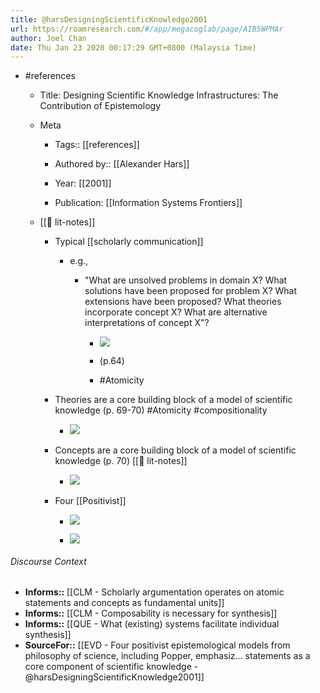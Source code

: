 ```yaml
---
title: @harsDesigningScientificKnowledge2001
url: https://roamresearch.com/#/app/megacoglab/page/AIB5WPMAr
author: Joel Chan
date: Thu Jan 23 2020 00:17:29 GMT+0800 (Malaysia Time)
---
```


- #references

    - Title: Designing Scientific Knowledge Infrastructures: The Contribution of Epistemology

    - Meta

        - Tags:: [[references]]

        - Authored by:: [[Alexander Hars]]

        - Year: [[2001]]

        - Publication: [[Information Systems Frontiers]]

    - [[📝 lit-notes]]

        - Typical [[scholarly communication]]

            - e.g.,

                - "What are unsolved problems in domain X? What solutions have been proposed for problem X? What extensions have been proposed? What theories incorporate concept X? What are alternative interpretations of concept X"?

                    - ![](https://firebasestorage.googleapis.com/v0/b/firescript-577a2.appspot.com/o/imgs%2Fapp%2Fmegacoglab%2FDJf0_805Sz?alt=media&token=2f21429d-f7fa-46f4-a76e-5709e3837d2b)

                    - (p.64)

                    - #Atomicity

        - Theories are a core building block of a model of scientific knowledge (p. 69-70) #Atomicity #compositionality

            - ![](https://firebasestorage.googleapis.com/v0/b/firescript-577a2.appspot.com/o/imgs%2Fapp%2Fmegacoglab%2Fi38d9nInbu?alt=media&token=cad426c9-9b3e-4f41-b64c-3d4fc44a346d)

        - Concepts are a core building block of a model of scientific knowledge (p. 70) [[📝 lit-notes]]

            - ![](https://firebasestorage.googleapis.com/v0/b/firescript-577a2.appspot.com/o/imgs%2Fapp%2Fmegacoglab%2FJYjCmS2ftQ?alt=media&token=3752423e-86e7-4c31-931e-498bbd54b14d)

        - Four [[Positivist]]

            - ![](https://firebasestorage.googleapis.com/v0/b/firescript-577a2.appspot.com/o/imgs%2Fapp%2Fmegacoglab%2FiQqwB1-Ial?alt=media&token=9a46a986-ca6d-4ba8-85f8-f86aab6bf660)

            - ![](https://firebasestorage.googleapis.com/v0/b/firescript-577a2.appspot.com/o/imgs%2Fapp%2Fmegacoglab%2FME-fGcQ9mR?alt=media&token=5881b8ea-a80e-4c5d-a7b0-4099ceafff13)

###### Discourse Context

- **Informs::** [[CLM - Scholarly argumentation operates on atomic statements and concepts as fundamental units]]
- **Informs::** [[CLM - Composability is necessary for synthesis]]
- **Informs::** [[QUE - What (existing) systems facilitate individual synthesis]]
- **SourceFor::** [[EVD - Four positivist epistemological models from philosophy of science, including Popper, emphasiz... statements as a core component of scientific knowledge - @harsDesigningScientificKnowledge2001]]
